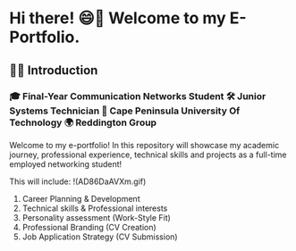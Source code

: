 # Hi there! 😄👋 Welcome to my E-Portfolio.  
## 🙌🏽 **Introduction**
### **🎓 Final-Year Communication Networks Student 🛠 Junior Systems Technician 📍 Cape Peninsula University Of Technology 🌍 Reddington Group** 
Welcome to my e-portfolio! In this repository will showcase my academic journey, professional experience, technical skills and projects as a full-time employed networking student!

This will include: !(AD86DaAVXm.gif)
1. Career Planning & Development
2. Technical skills & Professional interests
3. Personality assessment (Work-Style Fit)
4. Professional Branding (CV Creation)
5. Job Application Strategy (CV Submission)


